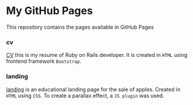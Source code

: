 # My GitHub Pages

This repository contains the pages available in GitHub Pages

### cv

[CV](https://koshmareg.github.io/cv/) this is my resume of Ruby on Rails developer. It is created in `HTML` using frontend framework `Bootstrap`.

### landing

[landing](https://koshmareg.github.io/landing/) is an educational landing page for the sale of apples. Created in `HTML` using `CSS`. To create a parallax effect, a `JS plugin` was used.
